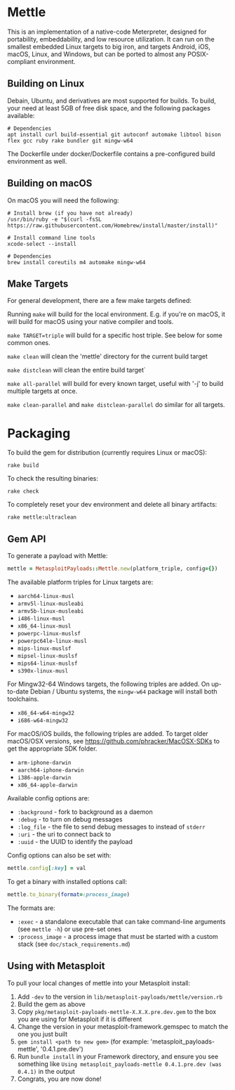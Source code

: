 Mettle
======

This is an implementation of a native-code Meterpreter, designed for
portability, embeddability, and low resource utilization. It can run on the
smallest embedded Linux targets to big iron, and targets Android, iOS, macOS,
Linux, and Windows, but can be ported to almost any POSIX-compliant
environment.

Building on Linux
------------

Debain, Ubuntu, and derivatives are most supported for builds. To build, your need at least 5GB of free disk space, and the following packages available:

```
# Dependencies
apt install curl build-essential git autoconf automake libtool bison flex gcc ruby rake bundler git mingw-w64
```

The Dockerfile under docker/Dockerfile contains a pre-configured build
environment as well.

Building on macOS
------------

On macOS you will need the following:

```
# Install brew (if you have not already)
/usr/bin/ruby -e "$(curl -fsSL https://raw.githubusercontent.com/Homebrew/install/master/install)"

# Install command line tools
xcode-select --install

# Dependencies
brew install coreutils m4 automake mingw-w64
```

Make Targets
------------

For general development, there are a few make targets defined:

Running `make` will build for the local environment. E.g. if you're on macOS,
it will build for macOS using your native compiler and tools.

`make TARGET=triple` will build for a specific host triple. See below for some
common ones.

`make clean` will clean the 'mettle' directory for the current build target

`make distclean` will clean the entire build target`

`make all-parallel` will build for every known target, useful with '-j' to build multiple targets at once.

`make clean-parallel` and `make distclean-parallel` do similar for all targets.

Packaging
=========

To build the gem for distribution (currently requires Linux or macOS):

```
rake build
```

To check the resulting binaries:

```
rake check
```

To completely reset your dev environment and delete all binary artifacts:

```
rake mettle:ultraclean
```

Gem API
-------

To generate a payload with Mettle:
```ruby
mettle = MetasploitPayloads::Mettle.new(platform_triple, config={})
```

The available platform triples for Linux targets are:

* `aarch64-linux-musl`
* `armv5l-linux-musleabi`
* `armv5b-linux-musleabi`
* `i486-linux-musl`
* `x86_64-linux-musl`
* `powerpc-linux-muslsf`
* `powerpc64le-linux-musl`
* `mips-linux-muslsf`
* `mipsel-linux-muslsf`
* `mips64-linux-muslsf`
* `s390x-linux-musl`

For Mingw32-64 Windows targets, the following triples are added. On up-to-date
Debian / Ubuntu systems, the `mingw-w64` package will install both toolchains.

* `x86_64-w64-mingw32`
* `i686-w64-mingw32`

For macOS/iOS builds, the following triples are added. To target older macOS/OSX
versions, see https://github.com/phracker/MacOSX-SDKs to get the appropriate
SDK folder.

* `arm-iphone-darwin`
* `aarch64-iphone-darwin`
* `i386-apple-darwin`
* `x86_64-apple-darwin`

Available config options are:
* `:background` - fork to background as a daemon
* `:debug` - to turn on debug messages
* `:log_file` - the file to send debug messages to instead of `stderr`
* `:uri` - the uri to connect back to
* `:uuid` - the UUID to identify the payload

Config options can also be set with:
```ruby
mettle.config[:key] = val
```

To get a binary with installed options call:
```ruby
mettle.to_binary(format=:process_image)
```

The formats are:
* `:exec` - a standalone executable that can take command-line arguments (see `mettle -h`) or use pre-set ones
* `:process_image` - a process image that must be started with a custom stack (see `doc/stack_requirements.md`)


Using with Metasploit
---------------------

To pull your local changes of mettle into your Metasploit install:

1. Add `-dev` to the version in `lib/metasploit-payloads/mettle/version.rb`
2. Build the gem as above
3. Copy `pkg/metasploit-payloads-mettle-X.X.X.pre.dev.gem` to the box you are using for Metasploit if it is different
4. Change the version in your metasploit-framework.gemspec to match the one you just built
5. `gem install <path to new gem>` (for example: 'metasploit_payloads-mettle', '0.4.1.pre.dev')
6. Run `bundle install` in your Framework directory, and ensure you see something like `Using metasploit_payloads-mettle 0.4.1.pre.dev (was 0.4.1)` in the output
7. Congrats, you are now done!
